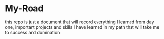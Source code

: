 # My-Road
this repo is just a document that will record everything I learned from day one, important projects and skills I have learned in my path that will take me to success and domination 
